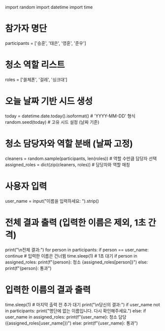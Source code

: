  import random
import datetime
import time

# 참가자 명단
participants = ['승훈', '태은', '영훈', '준우']

# 청소 역할 리스트
roles = ['쓸체폰', '걸레', '싱크대']

# 오늘 날짜 기반 시드 생성
today = datetime.date.today().isoformat()  # 'YYYY-MM-DD' 형식
random.seed(today)  # 고유 시드 설정 (날짜 기준)

# 청소 담당자와 역할 분배 (날짜 고정)
cleaners = random.sample(participants, len(roles))  # 역할 수만큼 담당자 선택
assigned_roles = dict(zip(cleaners, roles))  # 담당자와 역할 매칭

# 사용자 입력
user_name = input("이름을 입력하세요: ").strip()

# 전체 결과 출력 (입력한 이름은 제외, 1초 간격)
print("\n전체 결과:")
for person in participants:
    if person == user_name:
        continue  # 입력한 이름은 건너뜀
    time.sleep(1)  # 1초 대기
    if person in assigned_roles:
        print(f"{person}: 청소 {assigned_roles[person]}")
    else:
        print(f"{person}: 통과")

# 입력한 이름의 결과 출력
time.sleep(1)  # 마지막 출력 전 추가 대기
print("\n당신의 결과:")
if user_name not in participants:
    print("명단에 없는 이름입니다. 다시 확인해주세요.")
else:
    if user_name in assigned_roles:
        print(f"{user_name}: 청소 담당 ({assigned_roles[user_name]})")
    else:
        print(f"{user_name}: 통과")
